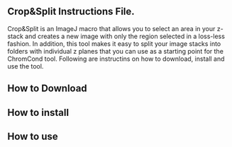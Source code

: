 ## Crop&Split Instructions File.

Crop&Split is an ImageJ macro that allows you to select an area in your z-stack and creates a new image with only the region selected in a loss-less fashion. In addition, this tool makes it easy to split your image stacks into folders with individual z planes that you can use as a starting point for the ChromCond tool. Following are instructins on how to download, install and use the tool.

## How to Download

## How to install

## How to use
